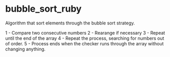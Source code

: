 # bubble_sort_ruby
Algorithm that sort elements through the bubble sort strategy.

1 - Compare two consecutive numbers
2 - Rearange if necessary
3 - Repeat until the end of the array
4 - Repeat the process, searching for numbers out of order.
5 - Process ends when the checker runs through the array without changing anything.